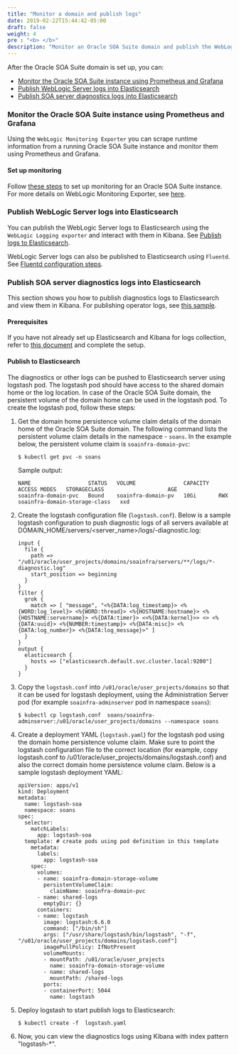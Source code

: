 ```yaml
---
title: "Monitor a domain and publish logs"
date: 2019-02-22T15:44:42-05:00
draft: false
weight: 4
pre : "<b> </b>"
description: "Monitor an Oracle SOA Suite domain and publish the WebLogic Server logs to Elasticsearch."
---
```


After the Oracle SOA Suite domain is set up, you can:

* [Monitor the Oracle SOA Suite instance using Prometheus and Grafana](#monitor-the-oracle-soa-suite-instance-using-prometheus-and-grafana)
* [Publish WebLogic Server logs into Elasticsearch](#publish-weblogic-server-logs-into-elasticsearch)
* [Publish SOA server diagnostics logs into Elasticsearch](#publish-soa-server-diagnostics-logs-into-elasticsearch)


### Monitor the Oracle SOA Suite instance using Prometheus and Grafana
Using the `WebLogic Monitoring Exporter` you can scrape runtime information from a running Oracle SOA Suite instance and monitor them using Prometheus and Grafana.

#### Set up monitoring
Follow [these steps](https://github.com/oracle/fmw-kubernetes/blob/v22.4.2/OracleSOASuite/kubernetes/monitoring-service/README.md) to set up monitoring for an Oracle SOA Suite instance. For more details on WebLogic Monitoring Exporter, see [here](https://github.com/oracle/weblogic-monitoring-exporter).

### Publish WebLogic Server logs into Elasticsearch

You can publish the WebLogic Server logs to Elasticsearch using the `WebLogic Logging exporter` and interact with them in Kibana.
See [Publish logs to Elasticsearch](https://github.com/oracle/weblogic-logging-exporter).

WebLogic Server logs can also be published to Elasticsearch using `Fluentd`. See [Fluentd configuration steps](https://oracle.github.io/weblogic-kubernetes-operator/samples/elastic-stack/weblogic-domain/).

### Publish SOA server diagnostics logs into Elasticsearch

This section shows you how to publish diagnostics logs to Elasticsearch and view them in Kibana. For publishing operator logs, see [this sample](https://oracle.github.io/weblogic-kubernetes-operator/samples/elastic-stack/operator/).

#### Prerequisites

If you have not already set up Elasticsearch and Kibana for logs collection, refer to [this document](https://github.com/oracle/weblogic-kubernetes-operator/blob/master/kubernetes/samples/scripts/elasticsearch-and-kibana/README.md) and complete the setup.

#### Publish to Elasticsearch

The diagnostics or other logs can be pushed to Elasticsearch server using logstash pod. The logstash pod should have access to the shared domain home or the log location. In case of the Oracle SOA Suite domain, the persistent volume of the domain home can be used in the logstash pod. To create the logstash pod, follow these steps:

1. Get the domain home persistence volume claim details of the domain home of the Oracle SOA Suite domain. The following command lists the persistent volume claim details in the namespace - `soans`. In the example below, the persistent volume claim is `soainfra-domain-pvc`:
   ```
   $ kubectl get pvc -n soans   
   ```

   Sample output:
   ```
   NAME                  STATUS   VOLUME               CAPACITY   ACCESS MODES   STORAGECLASS                    AGE
   soainfra-domain-pvc   Bound    soainfra-domain-pv   10Gi       RWX            soainfra-domain-storage-class   xxd
   ```

1. Create the logstash configuration file (`logstash.conf`). Below is a sample logstash configuration to push diagnostic logs of all servers available at DOMAIN_HOME/servers/<server_name>/logs/<Server Name>-diagnostic.log:

    ```
    input {                                                                                                                
      file {                                                                                                               
        path => "/u01/oracle/user_projects/domains/soainfra/servers/**/logs/*-diagnostic.log"                                          
        start_position => beginning                                                                                        
      }                                                                                                                    
    }                                                                                                                         
    filter {                                                                                                               
      grok {                                                                                                               
        match => [ "message", "<%{DATA:log_timestamp}> <%{WORD:log_level}> <%{WORD:thread}> <%{HOSTNAME:hostname}> <%{HOSTNAME:servername}> <%{DATA:timer}> <<%{DATA:kernel}>> <> <%{DATA:uuid}> <%{NUMBER:timestamp}> <%{DATA:misc}> <%{DATA:log_number}> <%{DATA:log_message}>" ]                                                                                        
      }                                                                                                                    
    }                                                                                                                         
    output {                                                                                                               
      elasticsearch {                                                                                                      
        hosts => ["elasticsearch.default.svc.cluster.local:9200"]                                                          
      }                                                                                                                    
    }
    ```

1. Copy the `logstash.conf` into `/u01/oracle/user_projects/domains` so that it can be used for logstash deployment, using the Administration Server pod (for example `soainfra-adminserver` pod in namespace `soans`):

   ```
   $ kubectl cp logstash.conf  soans/soainfra-adminserver:/u01/oracle/user_projects/domains --namespace soans
   ```

1. Create a deployment YAML (`logstash.yaml`) for the logstash pod using the domain home persistence volume claim. Make sure to point the logstash configuration file to the correct location (for example, copy logstash.conf to /u01/oracle/user_projects/domains/logstash.conf) and also the correct domain home persistence volume claim. Below is a sample logstash deployment YAML:

    ```
    apiVersion: apps/v1
    kind: Deployment
    metadata:
      name: logstash-soa
      namespace: soans
    spec:
      selector:
        matchLabels:
          app: logstash-soa
      template: # create pods using pod definition in this template
        metadata:
          labels:
            app: logstash-soa
        spec:
          volumes:
          - name: soainfra-domain-storage-volume
            persistentVolumeClaim:
              claimName: soainfra-domain-pvc
          - name: shared-logs
            emptyDir: {}
          containers:
          - name: logstash
            image: logstash:6.6.0
            command: ["/bin/sh"]
            args: ["/usr/share/logstash/bin/logstash", "-f", "/u01/oracle/user_projects/domains/logstash.conf"]
            imagePullPolicy: IfNotPresent
            volumeMounts:
            - mountPath: /u01/oracle/user_projects
              name: soainfra-domain-storage-volume
            - name: shared-logs
              mountPath: /shared-logs
            ports:
            - containerPort: 5044
              name: logstash
    ```


1. Deploy logstash to start publish logs to Elasticsearch:

   ```
   $ kubectl create -f  logstash.yaml
   ```

1. Now, you can view the diagnostics logs using Kibana with index pattern "logstash-*".

